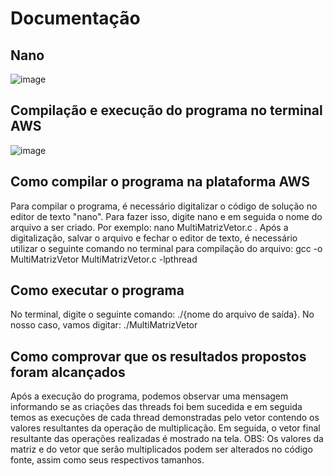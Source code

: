 # Documentação

## Nano
![image](https://github.com/erikhsu08/computacao-paralela/assets/111096802/b08a6024-597d-4929-be97-958748516249)

## Compilação e execução do programa no terminal AWS
![image](https://github.com/erikhsu08/computacao-paralela/assets/111096802/83dd48b8-47bf-4e2a-917c-7b205758b20e)

## Como compilar o programa na plataforma AWS
Para compilar o programa, é necessário digitalizar o código de solução no editor de texto "nano". Para fazer isso, digite nano e em seguida o nome do arquivo a ser criado. Por exemplo: nano MultiMatrizVetor.c . Após a digitalização, salvar o arquivo e fechar o editor de texto, é necessário utilizar o seguinte comando no terminal para compilação do arquivo: gcc -o MultiMatrizVetor MultiMatrizVetor.c -lpthread 
## Como executar o programa
No terminal, digite o seguinte comando: ./{nome do arquivo de saída}. No nosso caso, vamos digitar: ./MultiMatrizVetor
## Como comprovar que os resultados propostos foram alcançados
Após a execução do programa, podemos observar uma mensagem informando se as criações das threads foi bem sucedida e em seguida temos as execuções de cada thread demonstradas pelo vetor contendo os valores resultantes da operação de multiplicação. Em seguida, o vetor final resultante das operações realizadas é mostrado na tela.
OBS: Os valores da matriz e do vetor que serão multiplicados podem ser alterados no código fonte, assim como seus respectivos tamanhos.
